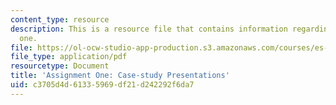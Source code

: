 ```yaml
---
content_type: resource
description: This is a resource file that contains information regarding assignment
  one.
file: https://ol-ocw-studio-app-production.s3.amazonaws.com/courses/es-259-information-and-communication-technology-in-africa-spring-2006/c3705d4d61335969df21d242292f6da7_MITES_259S06_Ass_one.pdf
file_type: application/pdf
resourcetype: Document
title: 'Assignment One: Case-study Presentations'
uid: c3705d4d-6133-5969-df21-d242292f6da7
---
```

